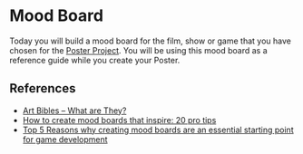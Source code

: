 # Mood Board

Today you will build a mood board for the film, show or game that you have chosen for the [Poster Project](../../projects/layout). You will be using this mood board as a reference guide while you create your Poster.

## References

-   [Art Bibles – What are They?](https://jacobduniam.com/2017/01/03/art-bibles-what-are-they/)
-   [How to create mood boards that inspire: 20 pro tips](https://www.creativebloq.com/graphic-design/mood-boards-812470)
-   [Top 5 Reasons why creating mood boards are an essential starting point for game development](https://risinghighacademy.com/11-2/)
